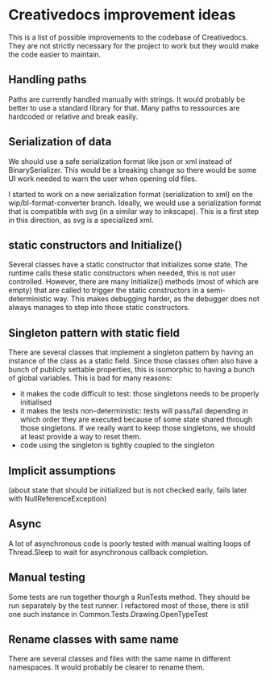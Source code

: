 # Creativedocs improvement ideas

This is a list of possible improvements to the codebase of Creativedocs.
They are not strictly necessary for the project to work but they would make the code easier to maintain.

## Handling paths
Paths are currently handled manually with strings.
It would probably be better to use a standard library for that.
Many paths to ressources are hardcoded or relative and break easily.

## Serialization of data
We should use a safe serialization format like json or xml instead of BinarySerializer.
This would be a breaking change so there would be some UI work needed to warn the user when opening old files.

I started to work on a new serialization format (serialization to xml) on the wip/bl-format-converter branch. Ideally, we would use a serialization format that is compatible with svg (in a similar way to inkscape). This is a first step in this direction, as svg is a specialized xml.

## static constructors and Initialize()
Several classes have a static constructor that initializes some state.
The runtime calls these static constructors when needed, this is not user controlled.
However, there are many Initialize() methods (most of which are empty) that are called to trigger the static constructors in a semi-deterministic way. This makes debugging harder, as the debugger does not always manages to step into those static constructors.

## Singleton pattern with static field
There are several classes that implement a singleton pattern by having an instance of the class as a static field. Since those classes often also have a bunch of publicly settable properties, this is isomorphic to having a bunch of global variables.
This is bad for many reasons:
- it makes the code difficult to test: those singletons needs to be properly initialised
- it makes the tests non-deterministic: tests will pass/fail depending in which order they are executed because of some state shared through those singletons. If we really want to keep those singletons, we should at least provide a way to reset them.
- code using the singleton is tightly coupled to the singleton

## Implicit assumptions
(about state that should be initialized but is not checked early, fails later with NullReferenceException)

## Async
A lot of asynchronous code is poorly tested with manual waiting loops of Thread.Sleep to wait for asynchronous callback completion.

## Manual testing
Some tests are run together thourgh a RunTests method. They should be run separately by the test runner.
I refactored most of those, there is still one such instance in Common.Tests.Drawing.OpenTypeTest

## Rename classes with same name
There are several classes and files with the same name in different namespaces.
It would probably be clearer to rename them.